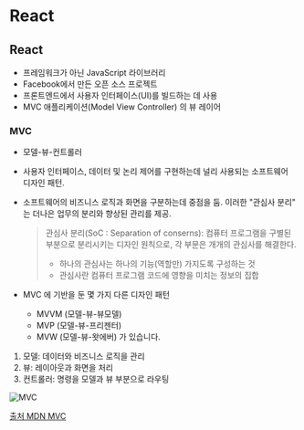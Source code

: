 # React

## React

- 프레임워크가 아닌 JavaScript 라이브러리
- Facebook에서 만든 오픈 소스 프로젝트
- 프론트엔드에서 사용자 인터페이스(UI)를 빌드하는 데 사용
- MVC 애플리케이션(Model View Controller) 의 뷰 레이어

### MVC

- 모델-뷰-컨트롤러
- 사용자 인터페이스, 데이터 및 논리 제어를 구현하는데 널리 사용되는 소프트웨어 디자인 패턴.
- 소프트웨어의 비즈니스 로직과 화면을 구분하는데 중점을 둠. 이러한 "관심사 분리" 는 더나은 업무의 분리와 향상된 관리를 제공.

  > 관심사 분리(SoC : Separation of conserns): 컴퓨터 프로그램을 구별된 부분으로 분리시키는 디자인 원칙으로, 각 부문은 개개의 관심사를 해결한다.
  >
  > - 하나의 관심사는 하나의 기능(역할만) 가지도록 구성하는 것
  > - 관심사란 컴퓨터 프로그램 코드에 영향을 미치는 정보의 집합

- MVC 에 기반을 둔 몇 가지 다른 디자인 패턴
  - MVVM (모델-뷰-뷰모델)
  - MVP (모델-뷰-프리젠터)
  - MVW (모델-뷰-왓에버) 가 있습니다.

1. 모델: 데이터와 비즈니스 로직을 관리
2. 뷰: 레이아웃과 화면을 처리
3. 컨트롤러: 명령을 모델과 뷰 부분으로 라우팅

![MVC](https://developer.mozilla.org/en-US/docs/Glossary/MVC/model-view-controller-light-blue.png)

[출처 MDN MVC](https://developer.mozilla.org/ko/docs/Glossary/MVC)
